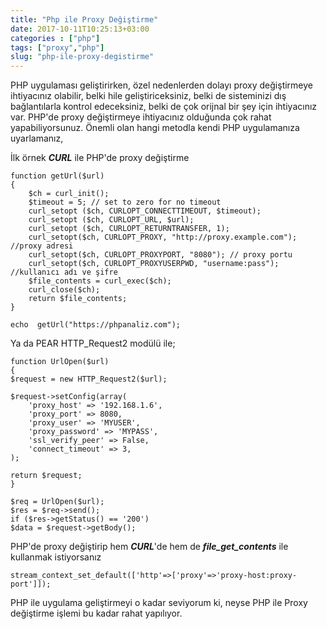 ```yaml
---
title: "Php ile Proxy Değiştirme"
date: 2017-10-11T10:25:13+03:00
categories : ["php"]
tags: ["proxy","php"]
slug: "php-ile-proxy-degistirme"
---
```



PHP uygulaması geliştirirken, özel nedenlerden dolayı proxy değiştirmeye ihtiyacınız olabilir, belki hile geliştiriceksiniz, belki de sisteminizi dış bağlantılarla kontrol edeceksiniz, belki de çok orijnal bir şey için ihtiyacınız var. PHP'de proxy değiştirmeye ihtiyacınız olduğunda çok rahat yapabiliyorsunuz. Önemli olan hangi metodla kendi PHP uygulamanıza uyarlamanız,

İlk örnek ***CURL*** ile PHP'de proxy değiştirme

    function getUrl($url)
    {
        $ch = curl_init(); 
        $timeout = 5; // set to zero for no timeout 
        curl_setopt ($ch, CURLOPT_CONNECTTIMEOUT, $timeout); 
        curl_setopt ($ch, CURLOPT_URL, $url); 
        curl_setopt ($ch, CURLOPT_RETURNTRANSFER, 1); 
        curl_setopt($ch, CURLOPT_PROXY, "http://proxy.example.com"); //proxy adresi
        curl_setopt($ch, CURLOPT_PROXYPORT, "8080"); // proxy portu
        curl_setopt($ch, CURLOPT_PROXYUSERPWD, "username:pass"); //kullanıcı adı ve şifre 
        $file_contents = curl_exec($ch); 
        curl_close($ch); 
        return $file_contents;
    }

    echo  getUrl("https://phpanaliz.com");


Ya da PEAR HTTP_Request2 modülü ile;

    function UrlOpen($url)
    {
    $request = new HTTP_Request2($url);

    $request->setConfig(array(
        'proxy_host' => '192.168.1.6',
        'proxy_port' => 8080,
        'proxy_user' => 'MYUSER',
        'proxy_password' => 'MYPASS',
        'ssl_verify_peer' => False,
        'connect_timeout' => 3,
    );

    return $request;
    }

    $req = UrlOpen($url);
    $res = $req->send();
    if ($res->getStatus() == '200')
    $data = $request->getBody();


PHP'de proxy değiştirip hem ***CURL***'de hem de ***file_get_contents*** ile kullanmak istiyorsanız

    stream_context_set_default(['http'=>['proxy'=>'proxy-host:proxy-port']]);

PHP ile uygulama geliştirmeyi o kadar seviyorum ki, neyse PHP ile Proxy değiştirme işlemi bu kadar rahat yapılıyor.